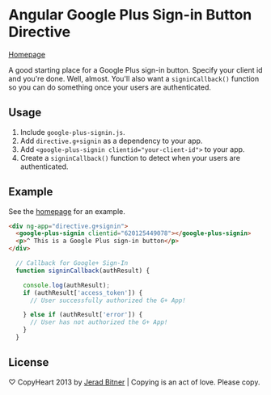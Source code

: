 # Angular Google Plus Sign-in Button Directive


[Homepage](https://github.com/sirkitree/angular-directive.g-signin)


A good starting place for a Google Plus sign-in button. Specify your client id and you're done. Well, almost. You'll also want a `signinCallback()` function so you can do something once your users are authenticated.

## Usage
1. Include `google-plus-signin.js`.
2. Add `directive.g+signin` as a dependency to your app.
3. Add `<google-plus-signin clientid="your-client-id">` to your app.
4. Create a `signinCallback()` function to detect when your users are authenticated.

<!-- uncomment once available
## Bower
Installable via `bower`:

```bash
bower install angular-directive.g+signin
```
-->

## Example

See the [homepage](https://github.com/sirkitree/angular-directive.g-signin) for an example.

```html
<div ng-app="directive.g+signin">
  <google-plus-signin clientid="620125449078"></google-plus-signin>
  <p>^ This is a Google Plus sign-in button</p>
</div>
```

```javascript
  // Callback for Google+ Sign-In
  function signinCallback(authResult) {

    console.log(authResult);
    if (authResult['access_token']) {
      // User successfully authorized the G+ App!

    } else if (authResult['error']) {
      // User has not authorized the G+ App!
    }
  }
```


## License
♡ CopyHeart 2013 by [Jerad Bitner](http://jeradbitner.com) | Copying is an act of love. Please copy.

